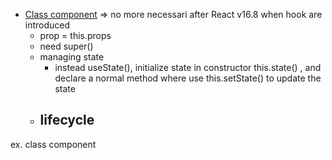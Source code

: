 - [Class component](https://react.dev/reference/react/Component) => no more necessari after React v16.8 when hook are introduced
	- prop = this.props
	- need super()
	- managing state
		- instead useState(), initialize state in constructor this.state() , and declare a normal method where use this.setState() to update the state
	- lifecycle
		- 

ex. class component
```

```

